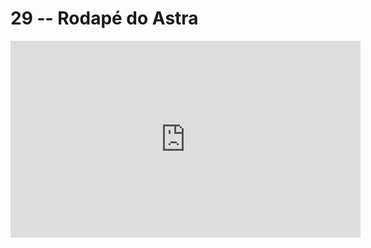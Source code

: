 # 29 -- Rodapé do Astra

<iframe 
        width="560" 
        height="315" 
        src="https://www.youtube.com/embed/srCVF0qbB6Q" 
        title="YouTube video player" 
        frameborder="0" 
        allow="accelerometer; autoplay; clipboard-write; encrypted-media; gyroscope; picture-in-picture" 
        allowfullscreen
        >
</iframe>

